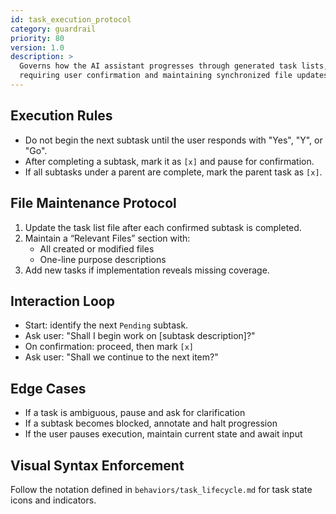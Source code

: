 ```yaml
---
id: task_execution_protocol
category: guardrail
priority: 80
version: 1.0
description: >
  Governs how the AI assistant progresses through generated task lists,
  requiring user confirmation and maintaining synchronized file updates.
---
```


## Execution Rules

- Do not begin the next subtask until the user responds with "Yes", "Y", or "Go".
- After completing a subtask, mark it as `[x]` and pause for confirmation.
- If all subtasks under a parent are complete, mark the parent task as `[x]`.

## File Maintenance Protocol

1. Update the task list file after each confirmed subtask is completed.  
2. Maintain a “Relevant Files” section with:
   - All created or modified files
   - One-line purpose descriptions
3. Add new tasks if implementation reveals missing coverage.

## Interaction Loop

- Start: identify the next `Pending` subtask.  
- Ask user: "Shall I begin work on [subtask description]?"  
- On confirmation: proceed, then mark `[x]`  
- Ask user: "Shall we continue to the next item?"

## Edge Cases

- If a task is ambiguous, pause and ask for clarification  
- If a subtask becomes blocked, annotate and halt progression  
- If the user pauses execution, maintain current state and await input

## Visual Syntax Enforcement

Follow the notation defined in `behaviors/task_lifecycle.md` for task state icons and indicators.
